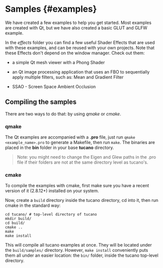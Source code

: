 Samples                         {#examples}
=======

We have created a few examples to help you get started. Most examples are created with Qt, but we have also created a basic GLUT and GLFW example.

In the *effects* folder you can find a few useful Shader Effects that are used with these examples, and can be reused with your own projects. Note that these Effects don't depend on the window manager.
Check out them:

- a simple Qt mesh viewer with a Phong Shader

- an Qt image processing application that uses an FBO to sequentially apply multiple filters, such as: Mean and Gradient Filter

- SSAO - Screen Space Ambient Occlusion


## Compiling the samples

There are two ways to do that: by using *qmake* or *cmake*.

### qmake

The Qt examples are accompanied with a **.pro** file, just run `qmake <example_name>.pro` to generate a Makefile, then run `make`.
The binaries are placed in the **bin** folder in your base **tucano** directory.

> Note: you might need to change the Eigen and Glew paths in the .pro file if their folders are not at the same directory level as tucano's.

### cmake

To compile the examples with cmake, first make sure you have a recent version of it (2.8.12+) installed on your system.

Now, create a `build` directory inside the tucano directory, cd into it, then run cmake in the standard way:

~~~~~~~~~~~~~~~~~~~~~~~~~~~~~~~~
cd tucano/ # top-level directory of tucano
mkdir build/
cd build/
cmake ..
make
make install
~~~~~~~~~~~~~~~~~~~~~~~~~~~~~~~~

This will compile all tucano examples at once. They will be located under the `build/samples/` directory. However, `make install` conveniently puts them all under an easier location: the `bin/` folder, inside the tucano top-level directory.
